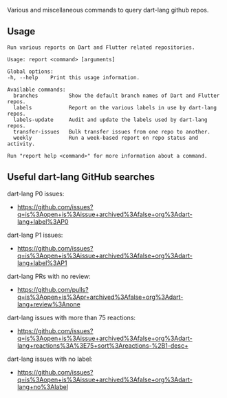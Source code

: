 Various and miscellaneous commands to query dart-lang github repos.

## Usage

```
Run various reports on Dart and Flutter related repositories.

Usage: report <command> [arguments]

Global options:
-h, --help    Print this usage information.

Available commands:
  branches          Show the default branch names of Dart and Flutter repos.
  labels            Report on the various labels in use by dart-lang repos.
  labels-update     Audit and update the labels used by dart-lang repos.
  transfer-issues   Bulk transfer issues from one repo to another.
  weekly            Run a week-based report on repo status and activity.

Run "report help <command>" for more information about a command.
```

## Useful dart-lang GitHub searches

dart-lang P0 issues:

- https://github.com/issues?q=is%3Aopen+is%3Aissue+archived%3Afalse+org%3Adart-lang+label%3AP0

dart-lang P1 issues:
- https://github.com/issues?q=is%3Aopen+is%3Aissue+archived%3Afalse+org%3Adart-lang+label%3AP1

dart-lang PRs with no review:
- https://github.com/pulls?q=is%3Aopen+is%3Apr+archived%3Afalse+org%3Adart-lang+review%3Anone

dart-lang issues with more than 75 reactions:
- https://github.com/issues?q=is%3Aopen+is%3Aissue+archived%3Afalse+org%3Adart-lang+reactions%3A%3E75+sort%3Areactions-%2B1-desc+

dart-lang issues with no label:
- https://github.com/issues?q=is%3Aopen+is%3Aissue+archived%3Afalse+org%3Adart-lang+no%3Alabel
